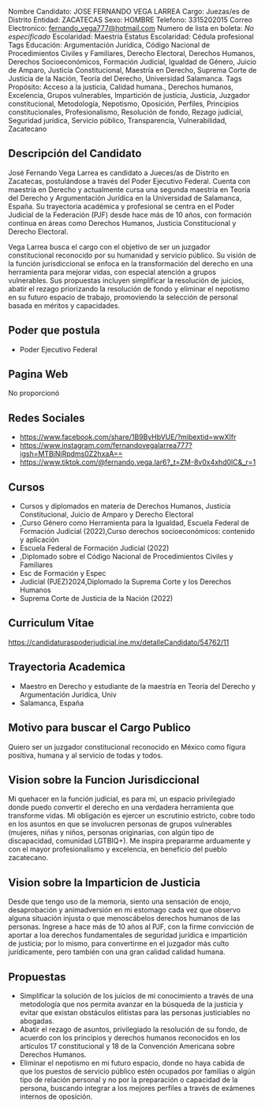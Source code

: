 Nombre Candidato: JOSE FERNANDO VEGA LARREA
Cargo: Juezas/es de Distrito
Entidad: ZACATECAS
Sexo: HOMBRE
Telefono: 3315202015
Correo Electronico: fernando_vega777@hotmail.com
Numero de lista en boleta: *No especificado*
Escolaridad: Maestría
Estatus Escolaridad: Cédula profesional
Tags Educación: Argumentación Jurídica, Código Nacional de Procedimientos Civiles y Familiares, Derecho Electoral, Derechos Humanos, Derechos Socioeconómicos, Formación Judicial, Igualdad de Género, Juicio de Amparo, Justicia Constitucional, Maestría en Derecho, Suprema Corte de Justicia de la Nación, Teoría del Derecho, Universidad Salamanca.
Tags Propósito: Acceso a la justicia, Calidad humana., Derechos humanos, Excelencia, Grupos vulnerables, Impartición de justicia, Justicia, Juzgador constitucional, Metodología, Nepotismo, Oposición, Perfiles, Principios constitucionales, Profesionalismo, Resolución de fondo, Rezago judicial, Seguridad jurídica, Servicio público, Transparencia, Vulnerabilidad, Zacatecano


## Descripción del Candidato 

José Fernando Vega Larrea es candidato a Jueces/as de Distrito en Zacatecas, postulándose a través del Poder Ejecutivo Federal. Cuenta con maestría en Derecho y actualmente cursa una segunda maestría en Teoría del Derecho y Argumentación Jurídica en la Universidad de Salamanca, España. Su trayectoria académica y profesional se centra en el Poder Judicial de la Federación (PJF) desde hace más de 10 años, con formación continua en áreas como Derechos Humanos, Justicia Constitucional y Derecho Electoral.

Vega Larrea busca el cargo con el objetivo de ser un juzgador constitucional reconocido por su humanidad y servicio público. Su visión de la función jurisdiccional se enfoca en la transformación del derecho en una herramienta para mejorar vidas, con especial atención a grupos vulnerables. Sus propuestas incluyen simplificar la resolución de juicios, abatir el rezago priorizando la resolución de fondo y eliminar el nepotismo en su futuro espacio de trabajo, promoviendo la selección de personal basada en méritos y capacidades.


## Poder que postula

- Poder Ejecutivo Federal


## Pagina Web

No proporcionó


## Redes Sociales

- https://www.facebook.com/share/1B9ByHbVUE/?mibextid=wwXIfr
- https://www.instagram.com/fernandovegalarrea777?igsh=MTBiNjRpdms0Z2hxaA==
- https://www.tiktok.com/@fernando.vega.lar6?_t=ZM-8v0x4xhd0lC&_r=1


## Cursos

- Cursos y diplomados en materia de Derechos Humanos, Justicia Constitucional, Juicio de Amparo y Derecho Electoral
- ,Curso Género como Herramienta para la Igualdad, Escuela Federal de Formación Judicial (2022),Curso derechos socioeconómicos: contenido y aplicación
- Escuela Federal de Formación Judicial (2022)
- ,Diplomado sobre el Código Nacional de Procedimientos Civiles y Familiares
- Esc de Formación y Espec
- Judicial (PJEZ)2024,Diplomado la Suprema Corte y los Derechos Humanos
- Suprema Corte de Justicia de la Nación (2022)


## Curriculum Vitae

https://candidaturaspoderjudicial.ine.mx/detalleCandidato/54762/11


## Trayectoria Academica

- Maestro en Derecho y estudiante de la maestría en Teoría del Derecho y Argumentación Jurídica, Univ
- Salamanca, España


## Motivo para buscar el Cargo Publico

Quiero ser un juzgador constitucional reconocido en México como figura positiva, humana y al servicio de todas y todos.


## Vision sobre la Funcion Jurisdiccional

Mi quehacer en la función judicial, es para mí, un espacio privilegiado donde puedo convertir el derecho en una verdadera herramienta que transforme vidas. Mi obligación es ejercer un escrutinio estricto, cobre todo en los asuntos en que se involucren personas de grupos vulnerables (mujeres, niñas y niños, personas originarias, con algún tipo de discapacidad, comunidad LGTBIQ+). Me inspira prepararme arduamente y con el mayor profesionalismo y excelencia, en beneficio del pueblo zacatecano.


## Vision sobre la Imparticion de Justicia

Desde que tengo uso de la memoria, siento una sensación de enojo, desaprobación y animadversión en mi estomago cada vez que observo alguna situación injusta o que menoscábelos derechos humanos de las personas. Ingrese a hace más de 10 años al PJF, con la firme convicción de aportar a loa derechos fundamentales de seguridad jurídica e impartición de justicia; por lo mismo, para convertirme en el juzgador más culto jurídicamente, pero también con una gran calidad calidad humana.


## Propuestas

- Simplificar la solución de los juicios de mi conocimiento a través de una metodología que nos permita avanzar en la búsqueda de la justicia y evitar que existan obstáculos elitistas para las personas justiciables no abogadas.
- Abatir el rezago de asuntos, privilegiado la resolución de su fondo, de acuerdo con los principios y derechos humanos reconocidos en los artículos 17 constitucional y 18 de la Convención Americana sobre Derechos Humanos.
- Eliminar el nepotismo en mi futuro espacio, donde no haya cabida de que los puestos de servicio público estén ocupados por familias o algún tipo de relación personal y no por la preparación o capacidad de la persona, buscando integrar a los mejores perfiles a través de exámenes internos de oposición.

